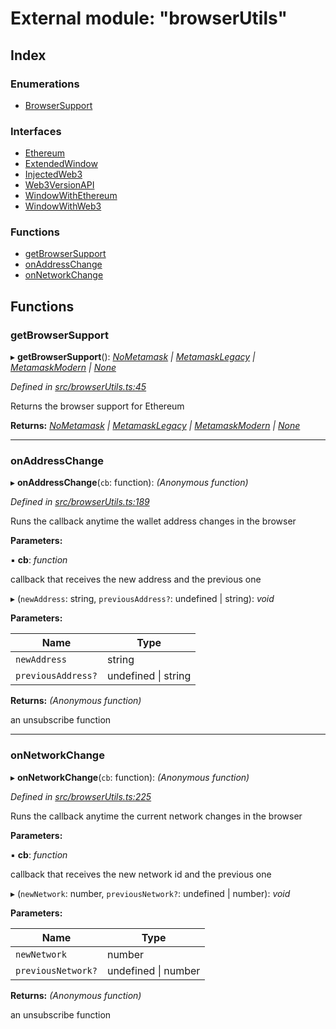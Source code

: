 # External module: "browserUtils"

## Index

### Enumerations

* [BrowserSupport](../enums/_browserutils_.browsersupport.md)

### Interfaces

* [Ethereum](../interfaces/_browserutils_.ethereum.md)
* [ExtendedWindow](../interfaces/_browserutils_.extendedwindow.md)
* [InjectedWeb3](../interfaces/_browserutils_.injectedweb3.md)
* [Web3VersionAPI](../interfaces/_browserutils_.web3versionapi.md)
* [WindowWithEthereum](../interfaces/_browserutils_.windowwithethereum.md)
* [WindowWithWeb3](../interfaces/_browserutils_.windowwithweb3.md)

### Functions

* [getBrowserSupport](_browserutils_.md#getbrowsersupport)
* [onAddressChange](_browserutils_.md#onaddresschange)
* [onNetworkChange](_browserutils_.md#onnetworkchange)

## Functions

###  getBrowserSupport

▸ **getBrowserSupport**(): *[NoMetamask](../enums/_browserutils_.browsersupport.md#nometamask) | [MetamaskLegacy](../enums/_browserutils_.browsersupport.md#metamasklegacy) | [MetamaskModern](../enums/_browserutils_.browsersupport.md#metamaskmodern) | [None](../enums/_browserutils_.browsersupport.md#none)*

*Defined in [src/browserUtils.ts:45](https://github.com/PolymathNetwork/polymath-sdk/blob/ade5412/src/browserUtils.ts#L45)*

Returns the browser support for Ethereum

**Returns:** *[NoMetamask](../enums/_browserutils_.browsersupport.md#nometamask) | [MetamaskLegacy](../enums/_browserutils_.browsersupport.md#metamasklegacy) | [MetamaskModern](../enums/_browserutils_.browsersupport.md#metamaskmodern) | [None](../enums/_browserutils_.browsersupport.md#none)*

___

###  onAddressChange

▸ **onAddressChange**(`cb`: function): *(Anonymous function)*

*Defined in [src/browserUtils.ts:189](https://github.com/PolymathNetwork/polymath-sdk/blob/ade5412/src/browserUtils.ts#L189)*

Runs the callback anytime the wallet address changes in the browser

**Parameters:**

▪ **cb**: *function*

callback that receives the new address and the previous one

▸ (`newAddress`: string, `previousAddress?`: undefined | string): *void*

**Parameters:**

Name | Type |
------ | ------ |
`newAddress` | string |
`previousAddress?` | undefined &#124; string |

**Returns:** *(Anonymous function)*

an unsubscribe function

___

###  onNetworkChange

▸ **onNetworkChange**(`cb`: function): *(Anonymous function)*

*Defined in [src/browserUtils.ts:225](https://github.com/PolymathNetwork/polymath-sdk/blob/ade5412/src/browserUtils.ts#L225)*

Runs the callback anytime the current network changes in the browser

**Parameters:**

▪ **cb**: *function*

callback that receives the new network id and the previous one

▸ (`newNetwork`: number, `previousNetwork?`: undefined | number): *void*

**Parameters:**

Name | Type |
------ | ------ |
`newNetwork` | number |
`previousNetwork?` | undefined &#124; number |

**Returns:** *(Anonymous function)*

an unsubscribe function
